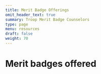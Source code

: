 ```yaml
---
title: Merit Badge Offerings
omit_header_text: true
summary: Troop Merit Badge Counselors
type: page
menu: resources
draft: false
weight: 70
---
```



# Merit badges offered
